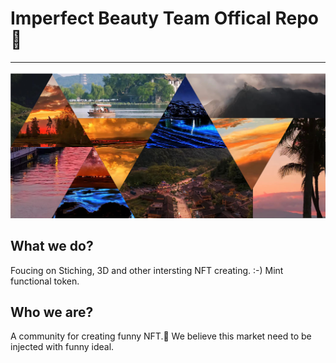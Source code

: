 # Imperfect Beauty Team Offical Repo🎢
---
![Stiching Project](../images/40281659891738_.pic_hd.jpg)
## What we do?
Foucing on Stiching, 3D and other intersting NFT creating. :-)
Mint functional token.

## Who we are?
A community for creating funny NFT.💫 We believe this market need to be injected with funny ideal.